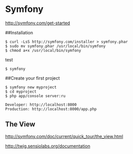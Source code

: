 # Symfony

http://symfony.com/get-started

##Installation

```
$ curl -LsS http://symfony.com/installer > symfony.phar
$ sudo mv symfony.phar /usr/local/bin/symfony
$ chmod a+x /usr/local/bin/symfony
```
test
```
$ symfony
```

##Create your first project

```
$ symfony new myproject
$ cd myproject
$ php app/console server:ru

Developer: http://localhost:8000
Production: http://localhost:8000/app.php
```

## The View

http://symfony.com/doc/current/quick_tour/the_view.html

http://twig.sensiolabs.org/documentation

